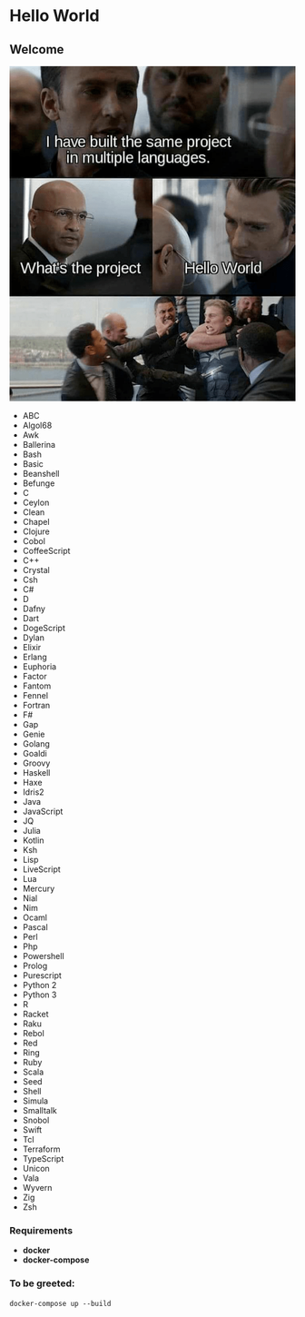 # Hello World

## Welcome

![image info](./hello_world.png)

- ABC
- Algol68
- Awk
- Ballerina
- Bash
- Basic
- Beanshell
- Befunge
- C
- Ceylon
- Clean
- Chapel
- Clojure
- Cobol
- CoffeeScript
- C++
- Crystal
- Csh
- C#
- D
- Dafny
- Dart
- DogeScript
- Dylan
- Elixir
- Erlang
- Euphoria
- Factor
- Fantom
- Fennel
- Fortran
- F#
- Gap
- Genie
- Golang
- Goaldi
- Groovy
- Haskell
- Haxe
- Idris2
- Java
- JavaScript
- JQ
- Julia
- Kotlin
- Ksh
- Lisp
- LiveScript
- Lua
- Mercury
- Nial
- Nim
- Ocaml
- Pascal
- Perl
- Php
- Powershell
- Prolog
- Purescript
- Python 2
- Python 3
- R
- Racket
- Raku
- Rebol
- Red
- Ring
- Ruby
- Scala
- Seed
- Shell
- Simula
- Smalltalk
- Snobol
- Swift
- Tcl
- Terraform
- TypeScript
- Unicon
- Vala
- Wyvern
- Zig
- Zsh

### Requirements
- **docker**
- **docker-compose**

###  To be greeted:
```
docker-compose up --build
```
